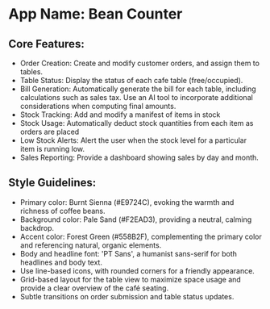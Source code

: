 # **App Name**: Bean Counter

## Core Features:

- Order Creation: Create and modify customer orders, and assign them to tables.
- Table Status: Display the status of each cafe table (free/occupied).
- Bill Generation: Automatically generate the bill for each table, including calculations such as sales tax. Use an AI tool to incorporate additional considerations when computing final amounts.
- Stock Tracking: Add and modify a manifest of items in stock
- Stock Usage: Automatically deduct stock quantities from each item as orders are placed
- Low Stock Alerts: Alert the user when the stock level for a particular item is running low.
- Sales Reporting: Provide a dashboard showing sales by day and month.

## Style Guidelines:

- Primary color: Burnt Sienna (#E9724C), evoking the warmth and richness of coffee beans.
- Background color: Pale Sand (#F2EAD3), providing a neutral, calming backdrop.
- Accent color: Forest Green (#558B2F), complementing the primary color and referencing natural, organic elements.
- Body and headline font: 'PT Sans', a humanist sans-serif for both headlines and body text.
- Use line-based icons, with rounded corners for a friendly appearance.
- Grid-based layout for the table view to maximize space usage and provide a clear overview of the café seating.
- Subtle transitions on order submission and table status updates.
